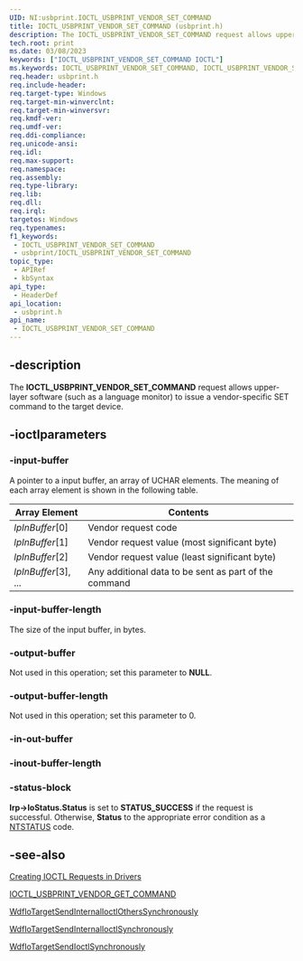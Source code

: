 ```yaml
---
UID: NI:usbprint.IOCTL_USBPRINT_VENDOR_SET_COMMAND
title: IOCTL_USBPRINT_VENDOR_SET_COMMAND (usbprint.h)
description: The IOCTL_USBPRINT_VENDOR_SET_COMMAND request allows upper-layer software (such as a language monitor) to issue a vendor-specific SET command to the target device.
tech.root: print
ms.date: 03/08/2023
keywords: ["IOCTL_USBPRINT_VENDOR_SET_COMMAND IOCTL"]
ms.keywords: IOCTL_USBPRINT_VENDOR_SET_COMMAND, IOCTL_USBPRINT_VENDOR_SET_COMMAND control, IOCTL_USBPRINT_VENDOR_SET_COMMAND control code [Print Devices], print.ioctl_usbprint_vendor_set_command, usbioctl_b3ea3ada-47c2-4acc-b08c-2d16e9d3ead1.xml, usbprint/IOCTL_USBPRINT_VENDOR_SET_COMMAND
req.header: usbprint.h
req.include-header: 
req.target-type: Windows
req.target-min-winverclnt: 
req.target-min-winversvr: 
req.kmdf-ver: 
req.umdf-ver: 
req.ddi-compliance: 
req.unicode-ansi: 
req.idl: 
req.max-support: 
req.namespace: 
req.assembly: 
req.type-library: 
req.lib: 
req.dll: 
req.irql: 
targetos: Windows
req.typenames: 
f1_keywords:
 - IOCTL_USBPRINT_VENDOR_SET_COMMAND
 - usbprint/IOCTL_USBPRINT_VENDOR_SET_COMMAND
topic_type:
 - APIRef
 - kbSyntax
api_type:
 - HeaderDef
api_location:
 - usbprint.h
api_name:
 - IOCTL_USBPRINT_VENDOR_SET_COMMAND
---
```


## -description

The **IOCTL_USBPRINT_VENDOR_SET_COMMAND** request allows upper-layer software (such as a language monitor) to issue a vendor-specific SET command to the target device.

## -ioctlparameters

### -input-buffer

A pointer to a input buffer, an array of UCHAR elements. The meaning of each array element is shown in the following table.

| Array Element | Contents |
|---|---|
| *lpInBuffer*\[0\] | Vendor request code |
| *lpInBuffer*\[1\] | Vendor request value (most significant byte) |
| *lpInBuffer*\[2\] | Vendor request value (least significant byte) |
| *lpInBuffer*\[3\], ... | Any additional data to be sent as part of the command |

### -input-buffer-length

The size of the input buffer, in bytes.

### -output-buffer

Not used in this operation; set this parameter to **NULL**.

### -output-buffer-length

Not used in this operation; set this parameter to 0.

### -in-out-buffer

### -inout-buffer-length

### -status-block

**Irp->IoStatus.Status** is set to **STATUS_SUCCESS** if the request is successful. Otherwise, **Status** to the appropriate error condition as a [NTSTATUS](/windows-hardware/drivers/kernel/using-ntstatus-values) code.

## -see-also

[Creating IOCTL Requests in Drivers](/windows-hardware/drivers/kernel/creating-ioctl-requests-in-drivers)

[IOCTL_USBPRINT_VENDOR_GET_COMMAND](/windows-hardware/drivers/ddi/usbprint/ni-usbprint-ioctl_usbprint_vendor_get_command)

[WdfIoTargetSendInternalIoctlOthersSynchronously](/windows-hardware/drivers/ddi/wdfiotarget/nf-wdfiotarget-wdfiotargetsendinternalioctlotherssynchronously)

[WdfIoTargetSendInternalIoctlSynchronously](/windows-hardware/drivers/ddi/wdfiotarget/nf-wdfiotarget-wdfiotargetsendinternalioctlsynchronously)

[WdfIoTargetSendIoctlSynchronously](/windows-hardware/drivers/ddi/wdfiotarget/nf-wdfiotarget-wdfiotargetsendioctlsynchronously)
